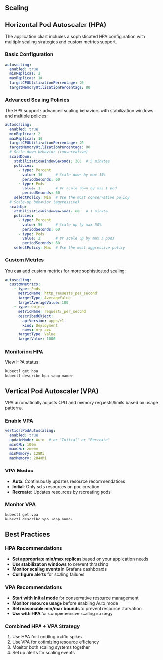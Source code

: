Scaling
-------

## Horizontal Pod Autoscaler (HPA)

The application chart includes a sophisticated HPA configuration with multiple scaling strategies and custom metrics support.

### Basic Configuration

```yaml
autoscaling:
  enabled: true
  minReplicas: 2
  maxReplicas: 10
  targetCPUUtilizationPercentage: 70
  targetMemoryUtilizationPercentage: 80
```

### Advanced Scaling Policies

The HPA supports advanced scaling behaviors with stabilization windows and multiple policies:

```yaml
autoscaling:
  enabled: true
  minReplicas: 2
  maxReplicas: 10
  targetCPUUtilizationPercentage: 70
  targetMemoryUtilizationPercentage: 80
  # Scale-down behavior (conservative)
  scaleDown:
    stabilizationWindowSeconds: 300  # 5 minutes
    policies:
      - type: Percent
        value: 10      # Scale down by max 10%
        periodSeconds: 60
      - type: Pods
        value: 1       # Or scale down by max 1 pod
        periodSeconds: 60
    selectPolicy: Min  # Use the most conservative policy
  # Scale-up behavior (aggressive)
  scaleUp:
    stabilizationWindowSeconds: 60   # 1 minute
    policies:
      - type: Percent
        value: 50      # Scale up by max 50%
        periodSeconds: 60
      - type: Pods
        value: 2       # Or scale up by max 2 pods
        periodSeconds: 60
    selectPolicy: Max  # Use the most aggressive policy
```

### Custom Metrics

You can add custom metrics for more sophisticated scaling:

```yaml
autoscaling:
  customMetrics:
    - type: Pods
      metricName: http_requests_per_second
      targetType: AverageValue
      targetAverageValue: 100
    - type: Object
      metricName: requests_per_second
      describedObject:
        apiVersion: apps/v1
        kind: Deployment
        name: erp-api
      targetType: Value
      targetValue: 1000
```

### Monitoring HPA

View HPA status:

```bash
kubectl get hpa
kubectl describe hpa <app-name>
```

## Vertical Pod Autoscaler (VPA)

VPA automatically adjusts CPU and memory requests/limits based on usage patterns.

### Enable VPA

```yaml
verticalPodAutoscaling:
  enabled: true
  updateMode: Auto  # or "Initial" or "Recreate"
  minCPU: 100m
  maxCPU: 2000m
  minMemory: 128Mi
  maxMemory: 2048Mi
```

### VPA Modes

- **Auto**: Continuously updates resource recommendations
- **Initial**: Only sets resources on pod creation
- **Recreate**: Updates resources by recreating pods

### Monitor VPA

```bash
kubectl get vpa
kubectl describe vpa <app-name>
```

## Best Practices

### HPA Recommendations
- **Set appropriate min/max replicas** based on your application needs
- **Use stabilization windows** to prevent thrashing
- **Monitor scaling events** in Grafana dashboards
- **Configure alerts** for scaling failures

### VPA Recommendations
- **Start with Initial mode** for conservative resource management
- **Monitor resource usage** before enabling Auto mode
- **Set reasonable min/max bounds** to prevent resource starvation
- **Use with HPA** for comprehensive scaling strategy

### Combined HPA + VPA Strategy
1. Use HPA for handling traffic spikes
2. Use VPA for optimizing resource efficiency
3. Monitor both scaling systems together
4. Set up alerts for scaling events
